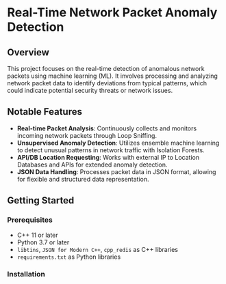 # Real-Time Network Packet Anomaly Detection

## Overview

This project focuses on the real-time detection of anomalous network packets using machine learning (ML). It involves processing and analyzing network packet data to identify deviations from typical patterns, which could indicate potential security threats or network issues.

## Notable Features

- **Real-time Packet Analysis**: Continuously collects and monitors incoming network packets through Loop Sniffing.
- **Unsupervised Anomaly Detection**: Utilizes ensemble machine learning to detect unusual patterns in network traffic with Isolation Forests.
- **API/DB Location Requesting**: Works with external IP to Location Databases and APIs for extended anomaly detection. 
- **JSON Data Handling**: Processes packet data in JSON format, allowing for flexible and structured data representation.

## Getting Started

### Prerequisites

- C++ 11 or later
- Python 3.7 or later
- `libtins`, `JSON for Modern C++`, `cpp_redis` as C++ libraries 
- `requirements.txt` as Python libraries

### Installation





